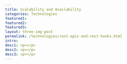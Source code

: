 ```yaml
---
title: Scalability and Availability
categories: Technologies
featured1:
featured2:
featured3:
layout: three-img-post
permalink: /technologies/rest-apis-and-rest-hooks.html
intro:
desc1: <p></p>
desc2: <p></p>
desc3: <p></p>
---
```

